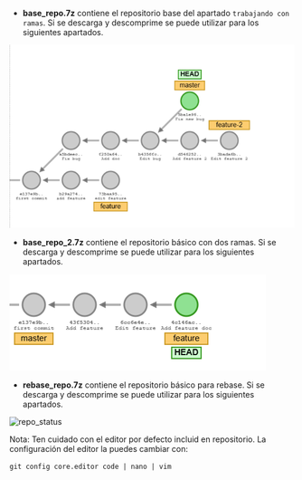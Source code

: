 - **base_repo.7z** contiene el repositorio base del apartado `trabajando con ramas`. Si se descarga y descomprime se puede utilizar para los siguientes apartados.

![repo_status](images/report_status.png)

- **base_repo_2.7z** contiene el repositorio básico con dos ramas. Si se descarga y descomprime se puede utilizar para los siguientes apartados.

![repo_status](images/report_status_2.png)

- **rebase_repo.7z** contiene el repositorio básico para rebase. Si se descarga y descomprime se puede utilizar para los siguientes apartados.

![repo_status](images/rebase_git.png.png)

Nota: Ten cuidado con el  editor por defecto incluid en repositorio. La configuración del editor la puedes cambiar con:
```
git config core.editor code | nano | vim 
```
